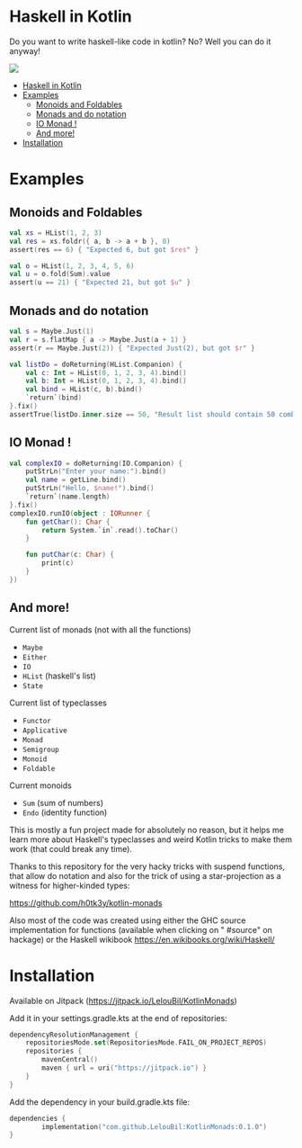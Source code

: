 # Haskell in Kotlin

Do you want to write haskell-like code in kotlin? No? Well you can do it anyway!

[![](https://jitpack.io/v/LelouBil/KotlinMonads.svg)](https://jitpack.io/#LelouBil/KotlinMonads)

<!-- TOC -->
* [Haskell in Kotlin](#haskell-in-kotlin)
* [Examples](#examples)
  * [Monoids and Foldables](#monoids-and-foldables)
  * [Monads and do notation](#monads-and-do-notation)
  * [IO Monad !](#io-monad-)
  * [And more!](#and-more)
* [Installation](#installation)
<!-- TOC -->

# Examples

## Monoids and Foldables

```kotlin
val xs = HList(1, 2, 3)
val res = xs.foldr({ a, b -> a + b }, 0)
assert(res == 6) { "Expected 6, but got $res" }

val o = HList(1, 2, 3, 4, 5, 6)
val u = o.fold(Sum).value
assert(u == 21) { "Expected 21, but got $u" }
```

## Monads and do notation

```kotlin
val s = Maybe.Just(1)
val r = s.flatMap { a -> Maybe.Just(a + 1) }
assert(r == Maybe.Just(2)) { "Expected Just(2), but got $r" }

val listDo = doReturning(HList.Companion) {
    val c: Int = HList(0, 1, 2, 3, 4).bind()
    val b: Int = HList(0, 1, 2, 3, 4).bind()
    val bind = HList(c, b).bind()
    `return`(bind)
}.fix()
assertTrue(listDo.inner.size == 50, "Result list should contain 50 combinations of c and b")
```

## IO Monad !

```kotlin
val complexIO = doReturning(IO.Companion) {
    putStrLn("Enter your name:").bind()
    val name = getLine.bind()
    putStrLn("Hello, $name!").bind()
    `return`(name.length)
}.fix()
complexIO.runIO(object : IORunner {
    fun getChar(): Char {
        return System.`in`.read().toChar()
    }

    fun putChar(c: Char) {
        print(c)
    }
})
```

## And more!

Current list of monads (not with all the functions)
- `Maybe`
- `Either`
- `IO`
- `HList` (haskell's list)
- `State`

Current list of typeclasses
- `Functor`
- `Applicative`
- `Monad`
- `Semigroup`
- `Monoid`
- `Foldable`

Current monoids
- `Sum` (sum of numbers)
- `Endo` (identity function)


This is mostly a fun project made for absolutely no reason, but it helps me learn more about Haskell's typeclasses and
weird Kotlin tricks to make them work (that could break any time).

Thanks to this repository for the very hacky tricks with suspend functions, that allow do notation
and also for the trick of using a star-projection as a witness for higher-kinded types:

https://github.com/h0tk3y/kotlin-monads

Also most of the code was created using either the GHC source implementation for functions (available when clicking on "
#source" on hackage) or the Haskell wikibook https://en.wikibooks.org/wiki/Haskell/

# Installation

Available on Jitpack (https://jitpack.io/LelouBil/KotlinMonads)

Add it in your settings.gradle.kts at the end of repositories:

```kotlin
dependencyResolutionManagement {
    repositoriesMode.set(RepositoriesMode.FAIL_ON_PROJECT_REPOS)
    repositories {
        mavenCentral()
        maven { url = uri("https://jitpack.io") }
    }
}
```

Add the dependency in your build.gradle.kts file:
```kotlin
dependencies {
        implementation("com.github.LelouBil:KotlinMonads:0.1.0")
}
```



